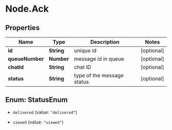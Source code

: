 # Node.Ack

## Properties

Name | Type | Description | Notes
------------ | ------------- | ------------- | -------------
**id** | **String** | unique id | [optional] 
**queueNumber** | **Number** | message id in queue | [optional] 
**chatId** | **String** | chat ID | [optional] 
**status** | **String** | type of the message status | [optional] 



## Enum: StatusEnum


* `delivered` (value: `"delivered"`)

* `viewed` (value: `"viewed"`)




